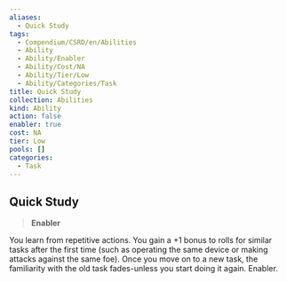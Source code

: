```yaml
---
aliases:
  - Quick Study
tags:
  - Compendium/CSRD/en/Abilities
  - Ability
  - Ability/Enabler
  - Ability/Cost/NA
  - Ability/Tier/Low
  - Ability/Categories/Task
title: Quick Study
collection: Abilities
kind: Ability
action: false
enabler: true
cost: NA
tier: Low
pools: []
categories:
  - Task
---
```

## Quick Study    
>**Enabler**  
    
You learn from repetitive actions. You gain a +1 bonus to rolls for similar tasks after the first time (such as operating the same device or making attacks against the same foe). Once you move on to a new task, the familiarity with the old task fades-unless you start doing it again. Enabler.